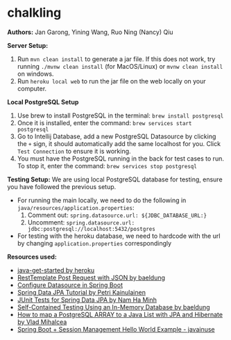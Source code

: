 # chalkling
**Authors:** Jan Garong, Yining Wang, Ruo Ning (Nancy) Qiu

**Server Setup:**
1. Run ``mvn clean install`` to generate a jar file. If this does not work, try running ``./mvnw clean install`` 
   (for MacOS/Linux) or ``mvnw clean install`` on windows.
2. Run ``heroku local web`` to run the jar file on the web locally on your computer.

**Local PostgreSQL Setup**
1. Use brew to install PostgreSQL in the terminal: `brew install postgresql`
2. Once it is installed, enter the command: `brew services start postgresql`
3. Go to Intellij Database, add a new PostgreSQL Datasource by clicking the `+` sign, it should automatically add the 
same localhost for you. Click `Test Connection` to ensure it is working.
4. You must have the PostgreSQL running in the back for test cases to run. To stop it, 
enter the command: `brew services stop postgresql`

**Testing Setup:**
We are using local PostgreSQL database for testing, ensure you have followed the previous setup.
* For running the main locally, we need to do the following in `java/resources/application.properties`:
   1. Comment out: `spring.datasource.url: ${JDBC_DATABASE_URL:}`
   2. Uncomment: `spring.datasource.url: jdbc:postgresql://localhost:5432/postgres` 
* For testing with the heroku database, we need to hardcode with the url by changing ``application.properties`` 
correspondingly

**Resources used:**
* [java-get-started by heroku](https://github.com/heroku/java-getting-started)
* [RestTemplate Post Request with JSON by baeldung](https://www.baeldung.com/spring-resttemplate-post-json)
* [Configure Datasource in Spring Boot](https://springframework.guru/how-to-configure-multiple-data-sources-in-a-spring-boot-application/)
* [Spring Data JPA Tutorial by Petri Kainulainen](https://www.petrikainulainen.net/spring-data-jpa-tutorial/)
* [JUnit Tests for Spring Data JPA by Nam Ha Minh](https://www.codejava.net/frameworks/spring-boot/junit-tests-for-spring-data-jpa)
* [Self-Contained Testing Using an In-Memory Database by baeldung](https://www.baeldung.com/spring-jpa-test-in-memory-database)
* [How to map a PostgreSQL ARRAY to a Java List with JPA and Hibernate by Vlad Mihalcea](https://vladmihalcea.com/postgresql-array-java-list/)
* [Spring Boot + Session Management Hello World Example - javainuse](https://www.javainuse.com/spring/springboot_session)